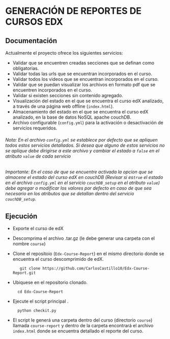 # GENERACIÓN DE REPORTES DE CURSOS EDX
## Documentación
Actualmente el proyecto ofrece los siguientes servicios:
* Validar que se encuentren creadas secciones que se definan como obligatorias.
* Validar todas las urls que se encuentran incorporados en el curso.
* Validar todos los videos que se encuentran incorporados en el curso.
* Validar que se puedan visualizar los archivos en formato pdf que se encuentren incorporados en el curso.
* Validar si existen secciones sin contenido agregado.
* Visualización del estado en el que se encuentra el curso edX analizado, a través de una página web offline (```index.html```).
* Almacenamiento del estado en el que se encuentra el curso edX analizado, en la  base de datos NoSQL apache couchDB.
* Archivo configurable (```config.yml```) para la activación o desactivación de servicios requeridos.

###### Nota: En el archivo ```config.yml``` se establece por defecto que se apliquen todos estos servicios detallados. Si desea que alguno de estos servicios no se aplique debe dirigirse a este archivo y cambiar el estado a ```false``` en el atributo ```value``` de cada servicio

###### Importante: En el caso de que se encuentre activada la opcion que se almacene el estado del curso edX en couchDB (Revisar si es```true``` el estado en el archivo ```config.yml``` en el servicio ```couchDB_setup``` en el atributo ```value```) debe agregar o modificar los valores por defecto en caso de que sea necesario en los atributos que se detallan dentro del servicio ```couchDB_setup```.

## Ejecución
* Exporte el curso de edX
* Descomprima el archivo .tar.gz (le debe generar una carpeta con el nombre ```course```)
* Clone el repositoio (```Edx-Course-Report```) en el mismo directorio donde se encuentra el curso descomprimido de edX.   
		 
		 git clone https://github.com/CarlosCastillo10/Edx-Course-Report.git
* Ubiquese en el repositorio clonado.
		
		cd Edx-Course-Report
* Ejecute el script principal .
		
		python checkit.py
* El script le generá una carpeta dentro del curso (directorio ```course```) llamada ```course-report``` y dentro de la carpeta encontrará el archivo ``index.html`` donde se encuentra detallado el reporte del curso.
